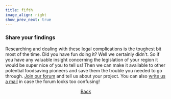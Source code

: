 ```yaml
---
title: fifth
image_align: right
show_prev_next: true
---
```


### <div class="fa fa-share"></div>Share your findings

Researching and dealing with these legal complications is the toughest bit most of the time. Did you have fun doing it? Well we certainly didn't. So if you have any valuable insight concerning the legislation of your region it would be super nice of you to tell us! Then we can make it available to other potential foodsaving pioneers and save them the trouble you needed to go through. [Join our forum](https://community.foodsaving.world) and tell us about your project. You can also [write us a mail](mailto:info@foodsaving.world) in case the forum looks too confusing!

<center>
    <a class="button" href="/start/organization">Back</a>
</center>